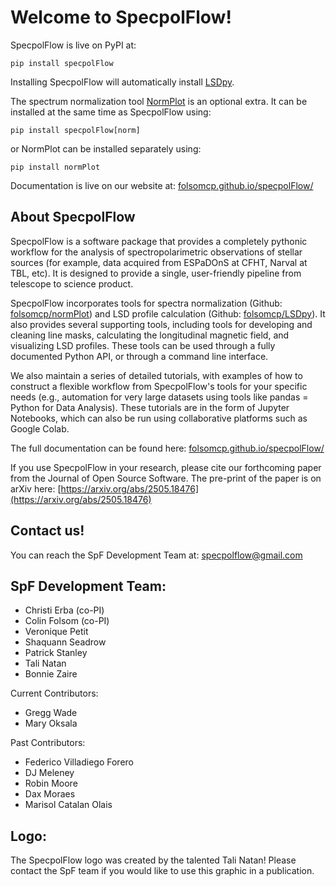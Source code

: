 # Welcome to SpecpolFlow!

SpecpolFlow is live on PyPI at:
```
pip install specpolFlow
```

Installing SpecpolFlow will automatically install [LSDpy](https://github.com/folsomcp/LSDpy/).

The spectrum normalization tool [NormPlot](https://github.com/folsomcp/normPlot/) is an optional extra.  It can be installed at the same time as SpecpolFlow using:
```
pip install specpolFlow[norm]
```
or NormPlot can be installed separately using:
```
pip install normPlot
```

Documentation is live on our website at: [folsomcp.github.io/specpolFlow/](https://folsomcp.github.io/specpolFlow/)

## About SpecpolFlow

SpecpolFlow is a software package that provides a completely pythonic workflow for the analysis of spectropolarimetric observations of stellar sources (for example, data acquired from ESPaDOnS at CFHT, Narval at TBL, etc). It is designed to provide a single, user-friendly pipeline from telescope to science product.

SpecpolFlow incorporates tools for spectra normalization (Github: [folsomcp/normPlot](https://github.com/folsomcp/normPlot)) and LSD profile calculation (Github: [folsomcp/LSDpy](https://github.com/folsomcp/LSDpy)). It also provides several supporting tools, including tools for developing and cleaning line masks, calculating the longitudinal magnetic field, and visualizing LSD profiles. These tools can be used through a fully documented Python API, or through a command line interface.

We also maintain a series of detailed tutorials, with examples of how to construct a flexible workflow from SpecpolFlow's tools for your specific needs (e.g., automation for very large datasets using tools like pandas = Python for Data Analysis). 
These tutorials are in the form of Jupyter Notebooks, which can also be run using collaborative platforms such as Google Colab. 

The full documentation can be found here: [folsomcp.github.io/specpolFlow/](https://folsomcp.github.io/specpolFlow/)

If you use SpecpolFlow in your research, please cite our forthcoming paper from the Journal of Open Source Software.  The pre-print of the paper is on arXiv here: [https://arxiv.org/abs/2505.18476](https://arxiv.org/abs/2505.18476)

## Contact us!
You can reach the SpF Development Team at: specpolflow@gmail.com

## SpF Development Team:
* Christi Erba (co-PI)
* Colin Folsom (co-PI)
* Veronique Petit
* Shaquann Seadrow
* Patrick Stanley
* Tali Natan
* Bonnie Zaire

Current Contributors:
* Gregg Wade
* Mary Oksala

Past Contributors:
* Federico Villadiego Forero
* DJ Meleney
* Robin Moore
* Dax Moraes
* Marisol Catalan Olais

## Logo:
The SpecpolFlow logo was created by the talented Tali Natan! Please contact the SpF team if you would like to use this graphic in a publication. 

